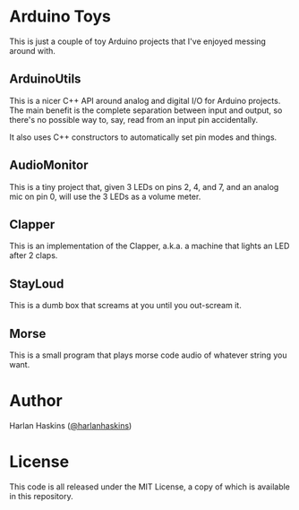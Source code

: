 # Arduino Toys

This is just a couple of toy Arduino projects that I've enjoyed
messing around with.

## ArduinoUtils

This is a nicer C++ API around analog and digital I/O for Arduino projects.
The main benefit is the complete separation between input and output,
so there's no possible way to, say, read from an input pin accidentally.

It also uses C++ constructors to automatically set pin modes and things.

## AudioMonitor

This is a tiny project that, given 3 LEDs on pins 2, 4, and 7, and an
analog mic on pin 0, will use the 3 LEDs as a volume meter.

## Clapper

This is an implementation of the Clapper, a.k.a. a machine that
lights an LED after 2 claps.

## StayLoud

This is a dumb box that screams at you until you out-scream it.

## Morse

This is a small program that plays morse code audio of whatever string you
want.

# Author

Harlan Haskins ([@harlanhaskins](https://github.com/harlanhaskins))

# License

This code is all released under the MIT License, a copy of which is
available in this repository.
